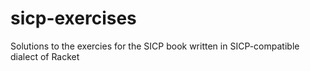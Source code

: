 # sicp-exercises
Solutions to the exercies for the SICP book written in SICP-compatible dialect of Racket
